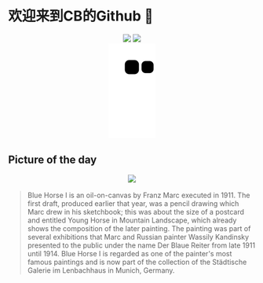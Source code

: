 
# 欢迎来到CB的Github 👋

<div align="center">
  <img height="137px" src="https://github-readme-stats.vercel.app/api?username=SuperCB&show_icons=true&theme=radical" />
  <img height="137px" src="https://github-readme-stats.vercel.app/api/top-langs/?username=SuperCB&hide_title=true&hide_border=true&layout=compact&langs_count=6&text_color=000&icon_color=fff" />
</div>


<div align="center">
    <img src="./contribution-snake/github-contribution-grid-snake.svg" />
</div>



## Picture of the day
<div align="center">
  <img width=400px src="https://upload.wikimedia.org/wikipedia/commons/thumb/8/82/Marc%2C_Franz_-_Blue_Horse_I_-_Google_Art_Project.jpg/435px-Marc%2C_Franz_-_Blue_Horse_I_-_Google_Art_Project.jpg" />
</div>

>Blue Horse I  is an  oil-on-canvas  by  Franz Marc  executed in 1911. The first draft, produced earlier that year, was a pencil drawing which Marc drew in his sketchbook; this was about the size of a postcard and entitled Young Horse in Mountain Landscape, which already shows the composition of the later painting. The painting was part of several exhibitions that Marc and Russian painter  Wassily Kandinsky  presented to the public under the name  Der Blaue Reiter  from late 1911 until 1914.  Blue Horse I  is regarded as one of the painter's most famous paintings and is now part of the collection of the  Städtische Galerie im Lenbachhaus  in Munich, Germany.


